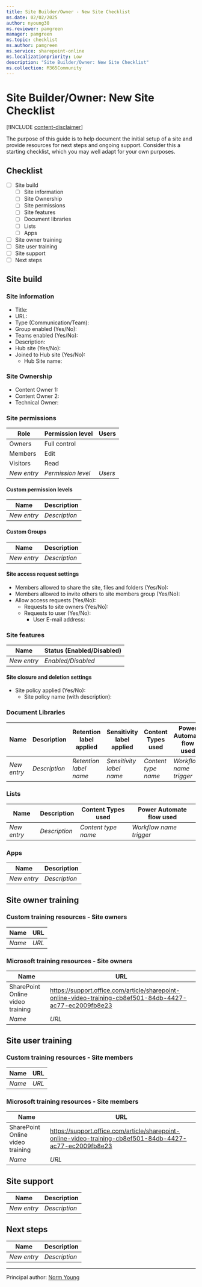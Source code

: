 ```yaml
---
title: Site Builder/Owner - New Site Checklist
ms.date: 02/02/2025
author: nyoung30
ms.reviewer: pamgreen
manager: pamgreen
ms.topic: checklist
ms.author: pamgreen
ms.service: sharepoint-online
ms.localizationpriority: Low
description: "Site Builder/Owner: New Site Checklist"
ms.collection: M365Community
---
```

# Site Builder/Owner: New Site Checklist

[!INCLUDE [content-disclaimer](includes/content-disclaimer.md)]

The purpose of this guide is to help document the initial setup of a site and provide resources for next steps and ongoing support. Consider this a starting checklist, which you may well adapt for your own purposes.

## Checklist

- [ ] Site build
  - [ ] Site information
  - [ ] Site Ownership
  - [ ] Site permissions
  - [ ] Site features
  - [ ] Document libraries
  - [ ] Lists
  - [ ] Apps
- [ ] Site owner training
- [ ] Site user training
- [ ] Site support
- [ ] Next steps

## Site build

### Site information

- Title:
- URL:
- Type (Communication/Team):
- Group enabled (Yes/No):
- Teams enabled (Yes/No):
- Description:
- Hub site (Yes/No):
- Joined to Hub site (Yes/No):
  - Hub Site name:

### Site Ownership

- Content Owner 1:
- Content Owner 2:
- Technical Owner:

### Site permissions

| Role        | Permission level      | Users   |
|-------------|-----------------------|---------|
| Owners      | Full control          |         |
| Members     | Edit                  |         |
| Visitors    | Read                  |         |
| *New entry* | *Permission level*    | *Users* |

#### Custom permission levels

| Name        | Description      |
|-------------|------------------|
| *New entry* | *Description*    |

#### Custom Groups

| Name        | Description      |
|-------------|------------------|
| *New entry* | *Description*    |

#### Site access request settings

- Members allowed to share the site, files and folders (Yes/No):
- Members allowed to invite others to site members group (Yes/No):
- Allow access requests (Yes/No):
  - Requests to site owners (Yes/No):
  - Requests to user (Yes/No):
    - User E-mail address:

### Site features

| Name        | Status (Enabled/Disabled)      |
|-------------|--------------------------------|
| *New entry* | *Enabled/Disabled*             |

#### Site closure and deletion settings

- Site policy applied (Yes/No):
  - Site policy name (with description):

### Document Libraries

| Name        | Description   | Retention label applied | Sensitivity label applied | Content Types used  | Power Automate flow used  |
|-------------|---------------|-------------------------|---------------------------|---------------------|---------------------------|
| *New entry* | *Description* | *Retention label name*  | *Sensitivity label name*  | *Content type name* | *Workflow name* *trigger* |

### Lists

| Name        | Description   | Content Types used  | Power Automate flow used  |
|-------------|---------------|---------------------|---------------------------|
| *New entry* | *Description* | *Content type name* | *Workflow name* *trigger* |

### Apps

| Name        | Description   |
|-------------|---------------|
| *New entry* | *Description* |

## Site owner training

### Custom training resources - Site owners

| Name                             | URL                             |
|----------------------------------|---------------------------------|
| *Name*                           | *URL*                           |

### Microsoft training resources - Site owners

| Name                             | URL                             |
|----------------------------------|---------------------------------|
| SharePoint Online video training | https://support.office.com/article/sharepoint-online-video-training-cb8ef501-84db-4427-ac77-ec2009fb8e23 |
| *Name*                           | *URL*                           |

## Site user training

### Custom training resources - Site members

| Name                             | URL                             |
|----------------------------------|---------------------------------|
| *Name*                           | *URL*                           |

### Microsoft training resources - Site members

| Name                             | URL                             |
|----------------------------------|---------------------------------|
| SharePoint Online video training | https://support.office.com/article/sharepoint-online-video-training-cb8ef501-84db-4427-ac77-ec2009fb8e23 |
| *Name*                           | *URL*                           |

## Site support

| Name        | Description      |
|-------------|------------------|
| *New entry* | *Description*    |

## Next steps

| Name        | Description      |
|-------------|------------------|
| *New entry* | *Description*    |

---

Principal author: [Norm Young](https://www.linkedin.com/in/norm-young)

